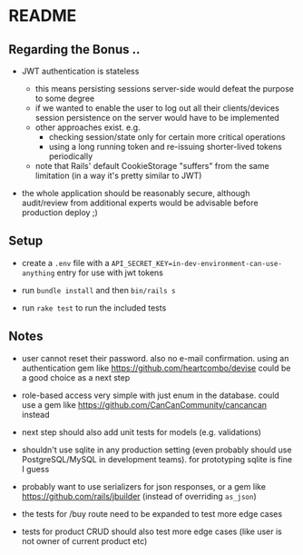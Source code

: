 # README

## Regarding the Bonus ..

*  JWT authentication is stateless 
    * this means persisting sessions server-side would defeat the purpose to some degree
    * if we wanted to enable the user to log out all their clients/devices session persistence on the server would have to be implemented
    * other approaches exist. e.g.
        * checking session/state only for certain more critical operations
        * using a long running token and re-issuing shorter-lived tokens periodically
    * note that Rails' default CookieStorage "suffers" from the same limitation (in a way it's pretty similar to JWT)

* the whole application should be reasonably secure, although audit/review from additional experts would be advisable before production deploy ;)


## Setup

* create a `.env` file with a `API_SECRET_KEY=in-dev-environment-can-use-anything` entry for use with jwt tokens

* run `bundle install` and then `bin/rails s`

* run `rake test` to run the included tests


## Notes

* user cannot reset their password. also no e-mail confirmation. using an authentication gem like https://github.com/heartcombo/devise could be a good choice as a next step

* role-based access very simple with just enum in the database. could use a gem like https://github.com/CanCanCommunity/cancancan instead

* next step should also add unit tests for models (e.g. validations)

* shouldn't use sqlite in any production setting (even probably should use PostgreSQL/MySQL in development teams). for prototyping sqlite is fine I guess

* probably want to use serializers for json responses, or a gem like https://github.com/rails/jbuilder (instead of overriding `as_json`)

* the tests for /buy route need to be expanded to test more edge cases

* tests for product CRUD should also test more edge cases (like user is not owner of current product etc)